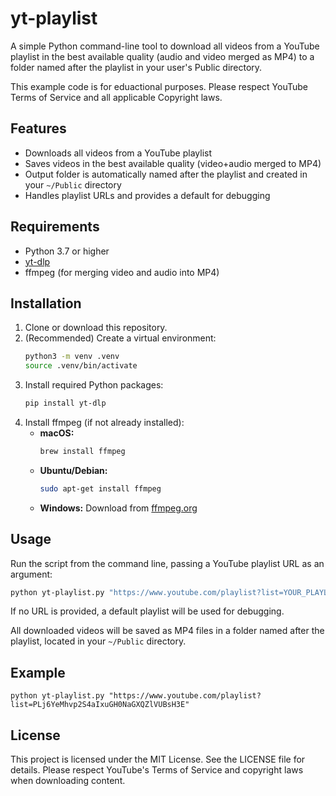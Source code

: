 # yt-playlist

A simple Python command-line tool to download all videos from a YouTube playlist in the best available quality (audio and video merged as MP4) to a folder named after the playlist in your user's Public directory.

This example code is for eduactional purposes. Please respect YouTube Terms of Service and all applicable Copyright laws.

## Features
- Downloads all videos from a YouTube playlist
- Saves videos in the best available quality (video+audio merged to MP4)
- Output folder is automatically named after the playlist and created in your `~/Public` directory
- Handles playlist URLs and provides a default for debugging

## Requirements
- Python 3.7 or higher
- [yt-dlp](https://github.com/yt-dlp/yt-dlp)
- ffmpeg (for merging video and audio into MP4)

## Installation
1. Clone or download this repository.
2. (Recommended) Create a virtual environment:
   ```sh
   python3 -m venv .venv
   source .venv/bin/activate
   ```
3. Install required Python packages:
   ```sh
   pip install yt-dlp
   ```
4. Install ffmpeg (if not already installed):
   - **macOS:**
     ```sh
     brew install ffmpeg
     ```
   - **Ubuntu/Debian:**
     ```sh
     sudo apt-get install ffmpeg
     ```
   - **Windows:** Download from [ffmpeg.org](https://ffmpeg.org/download.html)

## Usage
Run the script from the command line, passing a YouTube playlist URL as an argument:

```sh
python yt-playlist.py "https://www.youtube.com/playlist?list=YOUR_PLAYLIST_ID"
```

If no URL is provided, a default playlist will be used for debugging.

All downloaded videos will be saved as MP4 files in a folder named after the playlist, located in your `~/Public` directory.

## Example
```
python yt-playlist.py "https://www.youtube.com/playlist?list=PLj6YeMhvp2S4aIxuGH0NaGXQZlVUBsH3E"
```

## License
This project is licensed under the MIT License. See the LICENSE file for details.
Please respect YouTube's Terms of Service and copyright laws when downloading content.
